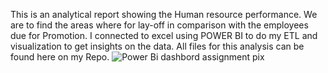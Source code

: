 This is an analytical report showing the Human resource performance.  We are to find the areas where for lay-off in comparison with the employees due for Promotion.
I connected  to excel using POWER BI to do my ETL and visualization to get insights on the data. All files for this analysis can be found here on my Repo.
![Power Bi dashbord assignment pix](https://user-images.githubusercontent.com/105946725/172928004-30de7851-8a28-404d-a855-12c3cf4660ab.png)
